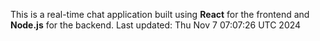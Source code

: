 This is a real-time chat application built using **React** for the frontend and **Node.js** for the backend.
Last updated: Thu Nov  7 07:07:26 UTC 2024
